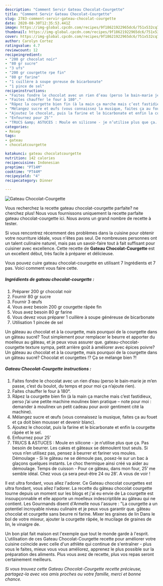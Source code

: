 ```yaml
---
description: "Comment Servir Gateau Chocolat-Courgette"
title: "Comment Servir Gateau Chocolat-Courgette"
slug: 2783-comment-servir-gateau-chocolat-courgette
date: 2020-08-30T12:35:53.441Z
image: https://img-global.cpcdn.com/recipes/9f18621922965dc6/751x532cq70/gateau-chocolat-courgette-photo-principale-de-la-recette.jpg
thumbnail: https://img-global.cpcdn.com/recipes/9f18621922965dc6/751x532cq70/gateau-chocolat-courgette-photo-principale-de-la-recette.jpg
cover: https://img-global.cpcdn.com/recipes/9f18621922965dc6/751x532cq70/gateau-chocolat-courgette-photo-principale-de-la-recette.jpg
author: Carolyn Cortez
ratingvalue: 4.7
reviewcount: 12
recipeingredient:
- "200 gr chocolat noir"
- "80 gr sucre"
- "3 ufs"
- "200 gr courgette rpe fin"
- "80 gr farine"
- "1 cuillère à soupe gnreuse de bicarbonate"
- "1 pince de sel"
recipeinstructions:
- "Faites fondre le chocolat avec un rien d’eau (perso le bain-marie je m’en passe, c’est du boulot, du temps et pour moi ça n’ajoute rien)."
- "Faites chauffer le four à 180°."
- "Râpez la courgette bien fin (à la main ça marche mais c’est fastidieux, perso j’ai une petite machine moulinex bien pratique – note pour moi : demander à moulinex un petit cadeau pour avoir gentiment cité la machine)."
- "Mélangez sucre et œufs (vous connaissez la musique, faites ça au fouet et ça doit bien mousser et devenir blanc)."
- "Ajoutez le chocolat, puis la farine et le bicarbonate et enfin la courgette râpée et le sel."
- "Enfournez pour 25’"
- "TRUCS &amp; ASTUCES : Moule en silicone - je n’utilise plus que ça. Pas besoin de beurrer. Les cakes et gâteaux se démoulent tout seuls. Si vous n’en utilisez pas, pensez à beurrer et fariner vos moules. Démoulage - Si le gâteau ne se démoule pas, posez-le sur un bac à glaçons quelques instants. Le choc thermique ainsi créé va aider au démoulage. Temps de cuisson - Pour ce gâteau, dans mon four, 25’ me semble idéal. Chez vous ça sera peut-être 24 ou 28’. A vous de voir !"
categories:
- Resep
tags:
- gateau
- chocolatcourgette

katakunci: gateau chocolatcourgette 
nutrition: 142 calories
recipecuisine: Indonesian
preptime: "PT14M"
cooktime: "PT44M"
recipeyield: "4"
recipecategory: Dinner

---
```



![Gateau Chocolat-Courgette](https://img-global.cpcdn.com/recipes/9f18621922965dc6/751x532cq70/gateau-chocolat-courgette-photo-principale-de-la-recette.jpg)

Vous recherchez la recette gateau chocolat-courgette parfaite? ne cherchez plus! Nous vous fournissons uniquement la recette parfaite gateau chocolat-courgette ici. Nous avons un grand nombre de recette à tester.

Si vous rencontrez récemment des problèmes dans la cuisine pour obtenir votre nourriture idéale, vous n'êtes pas seul. De nombreuses personnes ont un talent culinaire naturel, mais pas un savoir-faire tout à fait suffisant pour cuisiner avec excellence. Cette recette de <strong> Gateau Chocolat-Courgette </strong> est un excellent début, très facile à préparer et délicieuse.

<!--inarticleads1-->

Vous pouvez cuire gateau chocolat-courgette en utilisant 7 Ingrédients et 7 pas. Voici comment vous faire cette.

##### Ingrédients de gateau chocolat-courgette :

1. Préparer 200 gr chocolat noir
1. Fournir 80 gr sucre
1. Fournir 3 œufs
1. Vous avez besoin 200 gr courgette râpée fin
1. Vous avez besoin 80 gr farine
1. Vous devez vous préparer 1 cuillère à soupe généreuse de bicarbonate
1. Utilisation 1 pincée de sel


Un gâteau au chocolat et à la courgette, mais pourquoi de la courgette dans un gâteau sucré? Tout simplement pour remplacer le beurre et apporter du moelleux au gâteau, et je peux vous assurer que. gateau-chocolat-courgette texture sympa, petit arrière goût à améliorer avec épices poivre? Un gâteau au chocolat et à la courgette, mais pourquoi de la courgette dans un gâteau sucré? Chocolat et courgettes !? Ça se mélange bien ?! 

<!--inarticleads2-->

##### Gateau Chocolat-Courgette instructions :

1. Faites fondre le chocolat avec un rien d’eau (perso le bain-marie je m’en passe, c’est du boulot, du temps et pour moi ça n’ajoute rien).
1. Faites chauffer le four à 180°.
1. Râpez la courgette bien fin (à la main ça marche mais c’est fastidieux, perso j’ai une petite machine moulinex bien pratique – note pour moi : demander à moulinex un petit cadeau pour avoir gentiment cité la machine).
1. Mélangez sucre et œufs (vous connaissez la musique, faites ça au fouet et ça doit bien mousser et devenir blanc).
1. Ajoutez le chocolat, puis la farine et le bicarbonate et enfin la courgette râpée et le sel.
1. Enfournez pour 25’
1. TRUCS &amp; ASTUCES : Moule en silicone - je n’utilise plus que ça. Pas besoin de beurrer. Les cakes et gâteaux se démoulent tout seuls. Si vous n’en utilisez pas, pensez à beurrer et fariner vos moules. Démoulage - Si le gâteau ne se démoule pas, posez-le sur un bac à glaçons quelques instants. Le choc thermique ainsi créé va aider au démoulage. Temps de cuisson - Pour ce gâteau, dans mon four, 25’ me semble idéal. Chez vous ça sera peut-être 24 ou 28’. A vous de voir !


Il est ultra fondant, vous allez l&#39;adorer. Ce Gateau chocolat courgettes est ultra fondant, vous allez l&#39;adorer. La recette du gâteau chocolat courgette tourne depuis un moment sur les blogs et j&#39;ai eu envie de La courgette est insoupçonnable et elle apporte un moelleux indescriptible au gâteau qui ne contient. Les Gourmands disent d&#39;Armelle nous l&#39;assure : &#34;La courgette a un potentiel incroyable niveau culinaire et je peux vous garantir que. gâteau chocolat et courgette sans beurre ni farine. Mixer les graines de lin Dans le bol de votre mixeur, ajouter la courgette râpée, le mucilage de graines de lin, le vinaigre de. 

<!--inarticleads1-->

<p>
Un bon plat fait maison est l'exemple que tout le monde garde à l'esprit. L'utilisation de ces Gateau Chocolat-Courgette recette pour améliorer votre cuisine coïncide avec celle d'un athlète qui continue de s'entraîner - plus vous le faites, mieux vous vous améliorez, apprenez le plus possible sur la préparation des aliments. Plus vous avez de recette, plus vos repas seront certainement meilleurs.
</p>

<p>
<i>Si vous trouvez cette Gateau Chocolat-Courgette recette précieuse, partagez-la avec vos amis proches ou votre famille, merci et bonne chance.</i>
</p>
